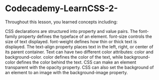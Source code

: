 # Codecademy-LearnCSS-2-

Throughout this lesson, you learned concepts including:

CSS declarations are structured into property and value pairs.
The font-family property defines the typeface of an element.
font-size controls the size of text displayed.
font-weight defines how thin or thick text is displayed.
The text-align property places text in the left, right, or center of its parent container.
Text can have two different color attributes: color and background-color. color defines the color of the text, while background-color defines the color behind the text.
CSS can make an element transparent with the opacity property.
CSS can also set the background of an element to an image with the background-image property.
